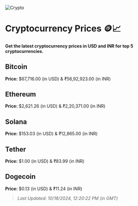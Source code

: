 
![Crypto](https://www.techguide.com.au/wp-content/uploads/2020/11/crypto3.jpeg)

# Cryptocurrency Prices 🪙📈

#### Get the latest cryptocurrency prices in USD and INR for top 5 cryptocurrencies.

## Bitcoin

**Price:** $67,716.00 (in USD) & ₹56,92,923.00 (in INR)

## Ethereum

**Price:** $2,621.26 (in USD) & ₹2,20,371.00 (in INR)

## Solana

**Price:** $153.03 (in USD) & ₹12,865.00 (in INR)

## Tether

**Price:** $1.00 (in USD) & ₹83.99 (in INR)

## Dogecoin

**Price:** $0.13 (in USD) & ₹11.24 (in INR)

> _Last Updated: 10/18/2024, 12:20:22 PM (in GMT)_
